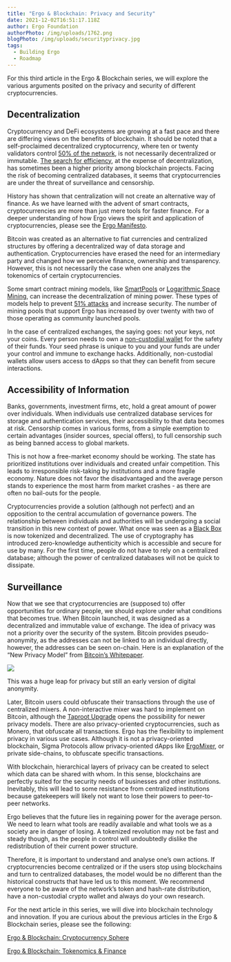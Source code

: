 ```yaml
---
title: "Ergo & Blockchain: Privacy and Security"
date: 2021-12-02T16:51:17.118Z
author: Ergo Foundation
authorPhoto: /img/uploads/1762.png
blogPhoto: /img/uploads/securityprivacy.jpg
tags:
  - Building Ergo
  - Roadmap
---
```

<!--StartFragment-->

For this third article in the Ergo & Blockchain series, we will explore the various arguments posited on the privacy and security of different cryptocurrencies. 

## Decentralization

Cryptocurrency and DeFi ecosystems are growing at a fast pace and there are differing views on the benefits of blockchain. It should be noted that a self-proclaimed decentralized cryptocurrency, where ten or twenty validators control [50% of the network](https://ergoplatform.org/en/blog/2021-11-05-ergo-blockchain-tokenomics-and-finance/), is not necessarily decentralized or immutable. [The search for efficiency](https://forkast.news/headlines/solana-transaction-less-energy-two-google/), at the expense of decentralization, has sometimes been a higher priority among blockchain projects. Facing the risk of becoming centralized databases, it seems that cryptocurrencies are under the threat of surveillance and censorship.   

History has shown that centralization will not create an alternative way of finance. As we have learned with the advent of smart contracts, cryptocurrencies are more than just mere tools for faster finance. For a deeper understanding of how Ergo views the spirit and application of cryptocurrencies, please see the [Ergo Manifesto](https://ergoplatform.org/en/blog/2021-04-26-the-ergo-manifesto/).

Bitcoin was created as an alternative to fiat currencies and centralized structures by offering a decentralized way of data storage and authentication. Cryptocurrencies have erased the need for an intermediary party and changed how we perceive finance, ownership and transparency. However, this is not necessarily the case when one analyzes the tokenomics of certain cryptocurrencies. 

Some smart contract mining models, like [SmartPools](https://ergoplatform.org/en/blog/2021-11-19-ergo-smartpools-and-decentralized-mining/) or [Logarithmic Space Mining](https://ergoplatform.org/en/blog/2021-07-19-mining-in-logarithmic-space-nipopow-power-and-ergo/), can increase the decentralization of mining power. These types of models help to prevent [51% attacks](https://www.investopedia.com/terms/1/51-attack.asp) and increase security. The number of mining pools that support Ergo has increased by over twenty with two of those operating as community launched pools.

In the case of centralized exchanges, the saying goes: not your keys, not your coins. Every person needs to own a [non-custodial wallet](https://ergoplatform.org/en/wallets/) for the safety of their funds. Your seed phrase is unique to you and your funds are under your control and immune to exchange hacks. Additionally, non-custodial wallets allow users access to dApps so that they can benefit from secure interactions.

## Accessibility of Information

Banks, governments, investment firms, etc, hold a great amount of power over individuals. When individuals use centralized database services for storage and authentication services, their accessibility to that data becomes at risk. Censorship comes in various forms, from a simple exemption to certain advantages (insider sources, special offers), to full censorship such as being banned access to global markets.

This is not how a free-market economy should be working. The state has prioritized institutions over individuals and created unfair competition. This leads to irresponsible risk-taking by institutions and a more fragile economy. Nature does not favor the disadvantaged and the average person stands to experience the most harm from market crashes - as there are often no bail-outs for the people.

Cryptocurrencies provide a solution (although not perfect) and an opposition to the central accumulation of governance powers. The relationship between individuals and authorities will be undergoing a social transition in this new context of power. What once was seen as a [Black Box](https://en.wikipedia.org/wiki/Black_box) is now tokenized and decentralized. The use of cryptography has introduced zero-knowledge authenticity which is accessible and secure for use by many. For the first time, people do not have to rely on a centralized database; although the power of centralized databases will not be quick to dissipate.

## Surveillance

Now that we see that cryptocurrencies are (supposed to) offer opportunities for ordinary people, we should explore under what conditions that becomes true. When Bitcoin launched, it was designed as a decentralized and immutable value of exchange. The idea of privacy was not a priority over the security of the system. Bitcoin provides pseudo-anonymity, as the addresses can not be linked to an individual directly, however, the addresses can be seen on-chain. Here is an explanation of the “New Privacy Model” from [Bitcoin’s Whitepaper](https://bitcoin.org/bitcoin.pdf).

![](https://lh5.googleusercontent.com/xD3ABK9U0KWp3yQArDiJ6HMnjWD7U5Qq1gV8nd2L9ljugm5-a22Mq1j0K960Gkzib_faURcjs0v8aFToTaM_QvJKNbM78OHdFlibzR4CkjlGt-Hh2oDP6wpw8fglqIDvDbm1u073)

This was a huge leap for privacy but still an early version of digital anonymity.

Later, Bitcoin users could obfuscate their transactions through the use of centralized mixers. A non-interactive mixer was hard to implement on Bitcoin, although the [Taproot Upgrade](https://www.research.arcane.no/blog/what-is-taproot-the-next-bitcoin-upgrade) opens the possibility for newer privacy models. There are also privacy-oriented cryptocurrencies, such as Monero, that obfuscate all transactions. Ergo has the flexibility to implement privacy in various use cases. Although it is not a privacy-oriented blockchain, Sigma Protocols allow privacy-oriented dApps like [ErgoMixer](https://ergoplatform.org/en/blog/2021-05-12-ergomixer/), or private side-chains, to obfuscate specific transactions.

With blockchain, hierarchical layers of privacy can be created to select which data can be shared with whom. In this sense, blockchains are perfectly suited for the security needs of businesses and other institutions. Inevitably, this will lead to some resistance from centralized institutions because gatekeepers will likely not want to lose their powers to peer-to-peer networks. 

Ergo believes that the future lies in regaining power for the average person. We need to learn what tools are readily available and what tools we as a society are in danger of losing. A tokenized revolution may not be fast and steady though, as the people in control will undoubtedly dislike the redistribution of their current power structure.

Therefore, it is important to understand and analyse one’s own actions. If cryptocurrencies become centralized or if the users stop using blockchains and turn to centralized databases, the model would be no different than the historical constructs that have led us to this moment. We recommend everyone to be aware of the network’s token and hash-rate distribution, have a non-custodial crypto wallet and always do your own research.

For the next article in this series, we will dive into blockchain technology and innovation. If you are curious about the previous articles in the Ergo & Blockchain series, please see the following: 

[Ergo & Blockchain: Cryptocurrency Sphere](https://ergoplatform.org/en/blog/2021-10-26-ergo-blockchain-cryptocurrency-sphere/) 

[Ergo & Blockchain: Tokenomics & Finance](https://ergoplatform.org/en/blog/2021-11-05-ergo-blockchain-tokenomics-and-finance/)

<!--EndFragment-->